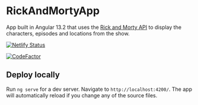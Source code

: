 # RickAndMortyApp

App built in Angular 13.2 that uses the [Rick and Morty API](https://rickandmortyapi.com/) to display the characters, episodes and locations from the show.

[![Netlify Status](https://api.netlify.com/api/v1/badges/b08f289a-7f48-43be-b0e4-056fac7867a4/deploy-status)](https://app.netlify.com/sites/rick-and-morty-pedia/deploys)

[![CodeFactor](https://www.codefactor.io/repository/github/ejanerop/rick-and-morty-app/badge)](https://www.codefactor.io/repository/github/ejanerop/rick-and-morty-app)

## Deploy locally

Run `ng serve` for a dev server. Navigate to `http://localhost:4200/`. The app will automatically reload if you change any of the source files.
